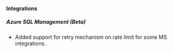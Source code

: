
#### Integrations
##### Azure SQL Management (Beta)
- Added support for retry mechanism on rate limit for some MS integrations.
